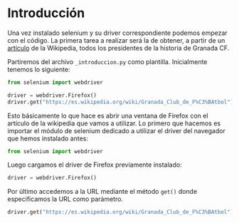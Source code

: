 # Introducción

Una vez instalado selenium y su driver correspondiente podemos empezar con el código. La primera tarea a realizar será la de obtener, a partir de un [artículo](https://es.wikipedia.org/wiki/Granada_Club_de_F%C3%BAtbol) de la Wikipedia, todos los presidentes de la historia de Granada CF. 

Partiremos del archivo `_introduccion.py` como plantilla. Inicialmente tenemos lo siguiente:

```py
from selenium import webdriver

driver = webdriver.Firefox()
driver.get("https://es.wikipedia.org/wiki/Granada_Club_de_F%C3%BAtbol")
```

Esto básicamente lo que hace es abrir una ventana de Firefox con el artículo de la wikipedia que vamos a utilizar. Lo primero que hacemos es importar el módulo de selenium dedicado a utilizar el driver del navegador que hemos instalado antes:

```py
from selenium import webdriver
```

Luego cargamos el driver de Firefox previamente instalado:

```py
driver = webdriver.Firefox()
```

Por último accedemos a la URL mediante el método `get()` donde especificamos la URL como parámetro.

```py
driver.get("https://es.wikipedia.org/wiki/Granada_Club_de_F%C3%BAtbol")
```
